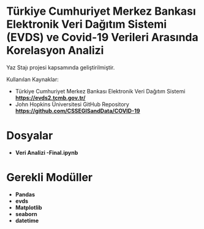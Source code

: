 # Türkiye Cumhuriyet Merkez Bankası Elektronik Veri Dağıtım Sistemi (EVDS) ve Covid-19 Verileri Arasında Korelasyon Analizi

Yaz Stajı projesi kapsamında geliştirilmiştir.  

Kullanılan Kaynaklar:
 - Türkiye Cumhuriyet Merkez Bankası Elektronik Veri Dağıtım Sistemi **https://evds2.tcmb.gov.tr/**
 - John Hopkins Üniversitesi GitHub Repository **https://github.com/CSSEGISandData/COVID-19**

# Dosyalar

 - **Veri Analizi -Final.ipynb**

# Gerekli Modüller

 - **Pandas**
 - **evds**
 - **Matplotlib**
 - **seaborn**
 - **datetime**

